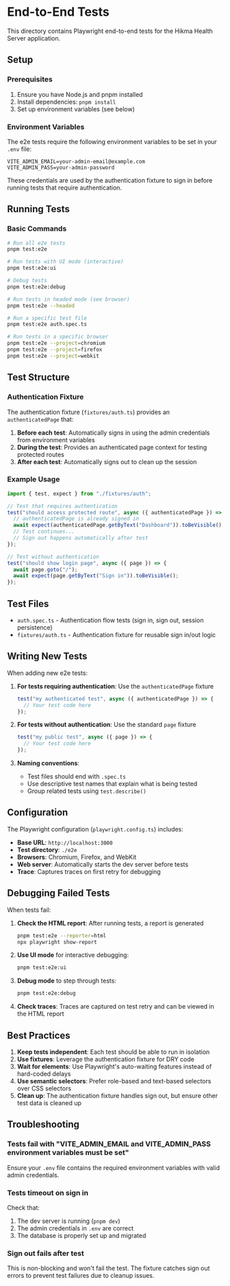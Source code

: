 # End-to-End Tests

This directory contains Playwright end-to-end tests for the Hikma Health Server application.

## Setup

### Prerequisites

1. Ensure you have Node.js and pnpm installed
2. Install dependencies: `pnpm install`
3. Set up environment variables (see below)

### Environment Variables

The e2e tests require the following environment variables to be set in your `.env` file:

```env
VITE_ADMIN_EMAIL=your-admin-email@example.com
VITE_ADMIN_PASS=your-admin-password
```

These credentials are used by the authentication fixture to sign in before running tests that require authentication.

## Running Tests

### Basic Commands

```bash
# Run all e2e tests
pnpm test:e2e

# Run tests with UI mode (interactive)
pnpm test:e2e:ui

# Debug tests
pnpm test:e2e:debug

# Run tests in headed mode (see browser)
pnpm test:e2e --headed

# Run a specific test file
pnpm test:e2e auth.spec.ts

# Run tests in a specific browser
pnpm test:e2e --project=chromium
pnpm test:e2e --project=firefox
pnpm test:e2e --project=webkit
```

## Test Structure

### Authentication Fixture

The authentication fixture (`fixtures/auth.ts`) provides an `authenticatedPage` that:

1. **Before each test**: Automatically signs in using the admin credentials from environment variables
2. **During the test**: Provides an authenticated page context for testing protected routes
3. **After each test**: Automatically signs out to clean up the session

### Example Usage

```typescript
import { test, expect } from "./fixtures/auth";

// Test that requires authentication
test("should access protected route", async ({ authenticatedPage }) => {
  // authenticatedPage is already signed in
  await expect(authenticatedPage.getByText("Dashboard")).toBeVisible();
  // Test continues...
  // Sign out happens automatically after test
});

// Test without authentication
test("should show login page", async ({ page }) => {
  await page.goto("/");
  await expect(page.getByText("Sign in")).toBeVisible();
});
```

## Test Files

- `auth.spec.ts` - Authentication flow tests (sign in, sign out, session persistence)
- `fixtures/auth.ts` - Authentication fixture for reusable sign in/out logic

## Writing New Tests

When adding new e2e tests:

1. **For tests requiring authentication**: Use the `authenticatedPage` fixture
   ```typescript
   test("my authenticated test", async ({ authenticatedPage }) => {
     // Your test code here
   });
   ```

2. **For tests without authentication**: Use the standard `page` fixture
   ```typescript
   test("my public test", async ({ page }) => {
     // Your test code here
   });
   ```

3. **Naming conventions**:
   - Test files should end with `.spec.ts`
   - Use descriptive test names that explain what is being tested
   - Group related tests using `test.describe()`

## Configuration

The Playwright configuration (`playwright.config.ts`) includes:

- **Base URL**: `http://localhost:3000`
- **Test directory**: `./e2e`
- **Browsers**: Chromium, Firefox, and WebKit
- **Web server**: Automatically starts the dev server before tests
- **Trace**: Captures traces on first retry for debugging

## Debugging Failed Tests

When tests fail:

1. **Check the HTML report**: After running tests, a report is generated
   ```bash
   pnpm test:e2e --reporter=html
   npx playwright show-report
   ```

2. **Use UI mode** for interactive debugging:
   ```bash
   pnpm test:e2e:ui
   ```

3. **Debug mode** to step through tests:
   ```bash
   pnpm test:e2e:debug
   ```

4. **Check traces**: Traces are captured on test retry and can be viewed in the HTML report

## Best Practices

1. **Keep tests independent**: Each test should be able to run in isolation
2. **Use fixtures**: Leverage the authentication fixture for DRY code
3. **Wait for elements**: Use Playwright's auto-waiting features instead of hard-coded delays
4. **Use semantic selectors**: Prefer role-based and text-based selectors over CSS selectors
5. **Clean up**: The authentication fixture handles sign out, but ensure other test data is cleaned up

## Troubleshooting

### Tests fail with "VITE_ADMIN_EMAIL and VITE_ADMIN_PASS environment variables must be set"

Ensure your `.env` file contains the required environment variables with valid admin credentials.

### Tests timeout on sign in

Check that:
1. The dev server is running (`pnpm dev`)
2. The admin credentials in `.env` are correct
3. The database is properly set up and migrated

### Sign out fails after test

This is non-blocking and won't fail the test. The fixture catches sign out errors to prevent test failures due to cleanup issues.